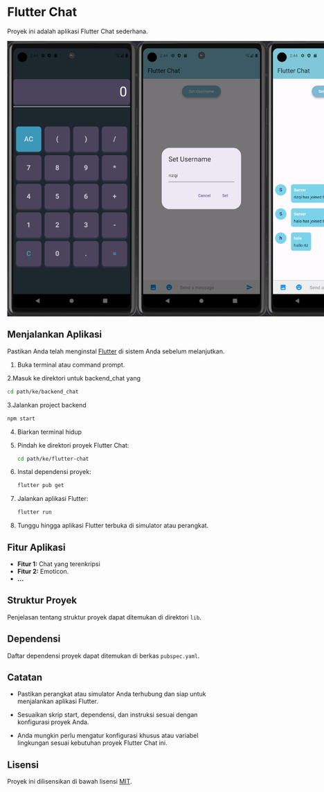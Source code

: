 
# Flutter Chat

Proyek ini adalah aplikasi Flutter Chat sederhana.

<div style="display: flex; ">
  <img src="foto/1.png" alt="Screenshot Aplikasi 1" style="width: 300px; height: auto;"/>
  <img src="foto/2.png" alt="Screenshot Aplikasi 2" style="width: 300px; height: auto;"/>
  <img src="foto/3.png" alt="Screenshot Aplikasi 3" style="width: 300px; height: auto;"/>
  <img src="foto/4.png" alt="Screenshot Aplikasi 4" style="width: 300px; height: auto;"/>
   <img src="foto/5.png" alt="Screenshot Aplikasi 5" style="width: 300px; height: auto;"/>
</div>


## Menjalankan Aplikasi

Pastikan Anda telah menginstal [Flutter](https://flutter.dev/docs/get-started/install) di sistem Anda sebelum melanjutkan.

1. Buka terminal atau command prompt.

2.Masuk ke direktori untuk backend_chat yang
   ```bash
   cd path/ke/backend_chat
   ```

3.Jalankan project backend
   ```bash
   npm start
   ```
4. Biarkan terminal hidup
   
5. Pindah ke direktori proyek Flutter Chat:

   ```bash
   cd path/ke/flutter-chat
   ```

6. Instal dependensi proyek:

   ```bash
   flutter pub get
   ```

7. Jalankan aplikasi Flutter:

   ```bash
   flutter run
   ```

8. Tunggu hingga aplikasi Flutter terbuka di simulator atau perangkat.

## Fitur Aplikasi

- **Fitur 1:** Chat yang terenkripsi
- **Fitur 2:** Emoticon.
- **...**

## Struktur Proyek

Penjelasan tentang struktur proyek dapat ditemukan di direktori `lib`.

## Dependensi

Daftar dependensi proyek dapat ditemukan di berkas `pubspec.yaml`.

## Catatan

- Pastikan perangkat atau simulator Anda terhubung dan siap untuk menjalankan aplikasi Flutter.

- Sesuaikan skrip start, dependensi, dan instruksi sesuai dengan konfigurasi proyek Anda.

- Anda mungkin perlu mengatur konfigurasi khusus atau variabel lingkungan sesuai kebutuhan proyek Flutter Chat ini.

## Lisensi

Proyek ini dilisensikan di bawah lisensi [MIT](LICENSE).

